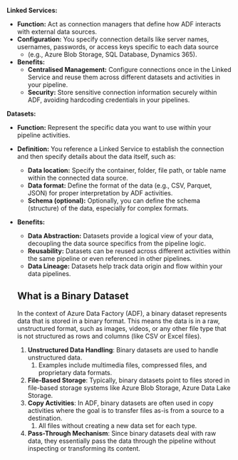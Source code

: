 **Linked Services:**

- **Function:** Act as connection managers that define how ADF interacts with external data sources.
- **Configuration:** You specify connection details like server names, usernames, passwords, or access keys specific to each data source
    - (e.g., Azure Blob Storage, SQL Database, Dynamics 365).
- **Benefits:**
    - **Centralised Management:** Configure connections once in the Linked Service and reuse them across different datasets and activities in your pipeline.
    - **Security:** Store sensitive connection information securely within ADF, avoiding hardcoding credentials in your pipelines.

**Datasets:**

- **Function:** Represent the specific data you want to use within your pipeline activities.
- **Definition:** You reference a Linked Service to establish the connection and then specify details about the data itself, such as:
    - **Data location:** Specify the container, folder, file path, or table name within the connected data source.
    - **Data format:** Define the format of the data (e.g., CSV, Parquet, JSON) for proper interpretation by ADF activities.
    - **Schema (optional):** Optionally, you can define the schema (structure) of the data, especially for complex formats.
- **Benefits:**
    - **Data Abstraction:** Datasets provide a logical view of your data, decoupling the data source specifics from the pipeline logic.
    - **Reusability:** Datasets can be reused across different activities within the same pipeline or even referenced in other pipelines.
    - **Data Lineage:** Datasets help track data origin and flow within your data pipelines.
    
    ## What is a Binary Dataset
    
    In the context of Azure Data Factory (ADF), a binary dataset represents data that is stored in a binary format. This means the data is in a raw, unstructured format, such as images, videos, or any other file type that is not structured as rows and columns (like CSV or Excel files).
    
    1. **Unstructured Data Handling**: Binary datasets are used to handle unstructured data. 
        1. Examples include multimedia files, compressed files, and proprietary data formats.
    2. **File-Based Storage**: Typically, binary datasets point to files stored in file-based storage systems like Azure Blob Storage, Azure Data Lake Storage.
    3. **Copy Activities**: In ADF, binary datasets are often used in copy activities where the goal is to transfer files as-is from a source to a destination.
        1. All files without creating a new data set for each type.
    4. **Pass-Through Mechanism**: Since binary datasets deal with raw data, they essentially pass the data through the pipeline without inspecting or transforming its content.